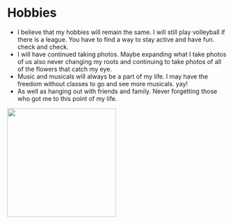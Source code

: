 # Hobbies
- I believe that my hobbies will remain the same. I will still play volleyball if there is a league. You have to find a way to stay active and have fun. check and check.
- I will have continued taking photos. Maybe expanding what I take photos of us also never changing my roots and continuing to take photos of all of the flowers that catch my eye.
- Music and musicals will always be a part of my life. I may have the freedom without classes to go and see more musicals. yay!
- As well as hanging out with friends and family. Never forgetting those who got me to this point of my life.

<img src=https://images.unsplash.com/photo-1607462109225-6b64ae2dd3cb?ixlibrb-4.0.3&ixidM3wxMjA3fDB8MHxzZWFyY2h8MjB8fHBob3RvZ3JhcGh5fGVufDB8fDB8fHww&w1000&q80 height=250>
